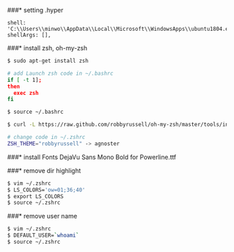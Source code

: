 ###* setting .hyper
```
shell: 'C:\\Users\\minwo\\AppData\\Local\\Microsoft\\WindowsApps\\ubuntu1804.exe',
shellArgs: [],
```

###* install zsh, oh-my-zsh
```bash
$ sudo apt-get install zsh

# add Launch zsh code in ~/.bashrc
if [ -t 1];
then
  exec zsh
fi

$ source ~/.bashrc

$ curl -L https://raw.github.com/robbyrussell/oh-my-zsh/master/tools/install.sh | sh

# change code in ~/.zshrc
ZSH_THEME="robbyrussell" -> agnoster
```

###* install Fonts
DejaVu Sans Mono Bold for Powerline.ttf

###* remove dir highlight

```bash
$ vim ~/.zshrc
$ LS_COLORS='ow=01;36;40'
$ export LS_COLORS
$ source ~/.zshrc
```


###* remove user name

```bash
$ vim ~/.zshrc
$ DEFAULT_USER=`whoami`
$ source ~/.zshrc
```